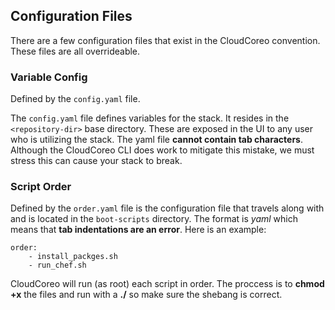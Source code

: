 ## Configuration Files
There are a few configuration files that exist in the CloudCoreo convention. These files are all overrideable.

### Variable Config
Defined by the `config.yaml` file.

The `config.yaml` file defines variables for the stack. It resides in the `<repository-dir>` base directory. These are exposed in the UI to any user who is utilizing the stack. The yaml file **cannot contain tab characters**. Although the CloudCoreo CLI does work to mitigate this mistake, we must stress this can cause your stack to break.

### Script Order
Defined by the `order.yaml` file is the configuration file that travels along with and is located in the `boot-scripts` directory. The format is *yaml* which means that **tab indentations are an error**. Here is an example:
```
order:
    - install_packges.sh
    - run_chef.sh
```
CloudCoreo will run (as root) each script in order. The proccess is to **chmod +x** the files and run with a **./<filename>** so make sure the shebang is correct.
